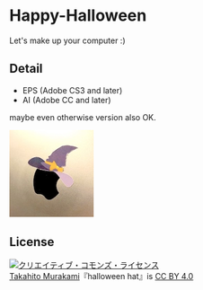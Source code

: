 # Happy-Halloween
Let's make up your computer :) 


## Detail
- EPS (Adobe CS3 and later)
- AI (Adobe CC and later)

maybe even otherwise version also OK.

![img jpeg](https://github.com/murataka9/Happy-Halloween/blob/master/img/img.jpeg "img sample")


## License

<a rel="license" href="http://creativecommons.org/licenses/by/4.0/"><img alt="クリエイティブ・コモンズ・ライセンス" style="border-width:0" src="https://i.creativecommons.org/l/by/4.0/88x31.png" /></a><br /><a xmlns:cc="http://creativecommons.org/ns#" href="https://kamiwork.com" property="cc:attributionName" rel="cc:attributionURL">Takahito Murakami</a>『<span xmlns:dct="http://purl.org/dc/terms/" property="dct:title">halloween hat</span>』is <a rel="license" href="http://creativecommons.org/licenses/by/4.0/">CC BY 4.0</a>
